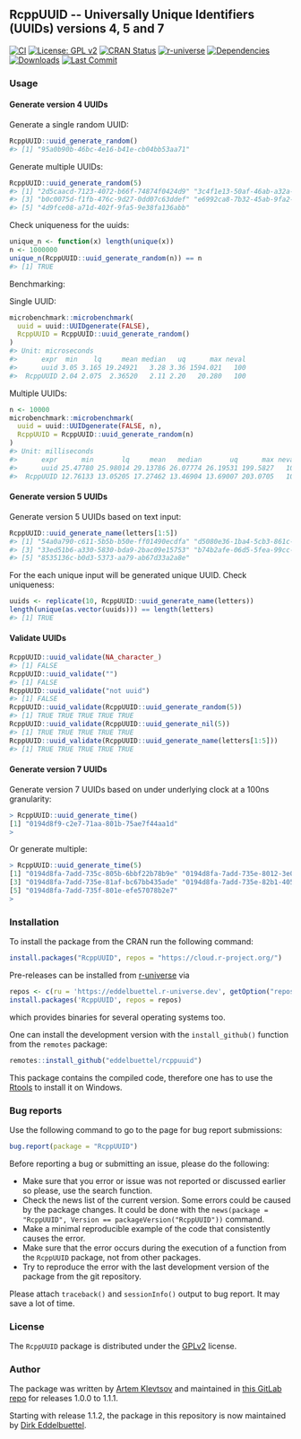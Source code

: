 
## RcppUUID -- Universally Unique Identifiers (UUIDs) versions 4, 5 and 7

[![CI](https://github.com/eddelbuettel/rcppuuid/workflows/ci/badge.svg)](https://github.com/eddelbuettel/rcppuuid/actions?query=workflow%3Aci)
[![License: GPL v2](https://img.shields.io/badge/License-GPL%20v2-blue.svg)](https://www.gnu.org/licenses/old-licenses/gpl-2.0.en.html)
[![CRAN Status](https://www.r-pkg.org/badges/version/RcppUUID)](https://cran.r-project.org/package=RcppUUID)
[![r-universe](https://eddelbuettel.r-universe.dev/badges/RcppUUID)](https://eddelbuettel.r-universe.dev/rcppuuid)
[![Dependencies](https://tinyverse.netlify.app/badge/RcppUUID)](https://cran.r-project.org/package=RcppUUID)
[![Downloads](https://cranlogs.r-pkg.org/badges/RcppUUID?color=brightgreen)](https://www.r-pkg.org:443/pkg/RcppUUID)
[![Last Commit](https://img.shields.io/github/last-commit/eddelbuettel/rcppuuid)](https://github.com/eddelbuettel/rcppuuid)


### Usage

#### Generate version 4 UUIDs

Generate a single random UUID:

``` r
RcppUUID::uuid_generate_random()
#> [1] "95a0b90b-46bc-4e16-b41e-cb04bb53aa71"
```

Generate multiple UUIDs:

``` r
RcppUUID::uuid_generate_random(5)
#> [1] "2d5caacd-7123-4072-b66f-74874f0424d9" "3c4f1e13-50af-46ab-a32a-f17cb1842875"
#> [3] "b0c0075d-f1fb-476c-9d27-0dd07c63ddef" "e6992ca8-7b32-45ab-9fa2-e11690c11c35"
#> [5] "4d9fce08-a71d-402f-9fa5-9e38fa136abb"
```

Check uniqueness for the uuids:

``` r
unique_n <- function(x) length(unique(x))
n <- 1000000
unique_n(RcppUUID::uuid_generate_random(n)) == n
#> [1] TRUE
```

Benchmarking:

Single UUID:

``` r
microbenchmark::microbenchmark(
  uuid = uuid::UUIDgenerate(FALSE),
  RcppUUID = RcppUUID::uuid_generate_random()
)
#> Unit: microseconds
#>      expr  min    lq     mean median   uq      max neval
#>      uuid 3.05 3.165 19.24921   3.28 3.36 1594.021   100
#>  RcppUUID 2.04 2.075  2.36520   2.11 2.20   20.280   100
```

Multiple UUIDs:

``` r
n <- 10000
microbenchmark::microbenchmark(
  uuid = uuid::UUIDgenerate(FALSE, n),
  RcppUUID = RcppUUID::uuid_generate_random(n)
)
#> Unit: milliseconds
#>      expr      min       lq     mean   median       uq      max neval
#>      uuid 25.47780 25.98014 29.13786 26.07774 26.19531 199.5827   100
#>  RcppUUID 12.76133 13.05205 17.27462 13.46904 13.69007 203.0705   100
```

#### Generate version 5 UUIDs

Generate version 5 UUIDs based on text input:

``` r
RcppUUID::uuid_generate_name(letters[1:5])
#> [1] "54a0a790-c611-5b5b-b50e-ff01490ecdfa" "d5080e36-1ba4-5cb3-861c-34b25868f7db"
#> [3] "33ed51b6-a330-5830-bda9-2bac09e15753" "b74b2afe-06d5-5fea-99cc-a7de0b492704"
#> [5] "8535136c-b0d3-5373-aa79-ab67d33a2a8e"
```

For the each unique input will be generated unique UUID. Check
uniqueness:

``` r
uuids <- replicate(10, RcppUUID::uuid_generate_name(letters))
length(unique(as.vector(uuids))) == length(letters)
#> [1] TRUE
```

#### Validate UUIDs

``` r
RcppUUID::uuid_validate(NA_character_)
#> [1] FALSE
RcppUUID::uuid_validate("")
#> [1] FALSE
RcppUUID::uuid_validate("not uuid")
#> [1] FALSE
RcppUUID::uuid_validate(RcppUUID::uuid_generate_random(5))
#> [1] TRUE TRUE TRUE TRUE TRUE
RcppUUID::uuid_validate(RcppUUID::uuid_generate_nil(5))
#> [1] TRUE TRUE TRUE TRUE TRUE
RcppUUID::uuid_validate(RcppUUID::uuid_generate_name(letters[1:5]))
#> [1] TRUE TRUE TRUE TRUE TRUE
```

#### Generate version 7 UUIDs

Generate version 7 UUIDs based on under underlying clock at a 100ns
granularity:

```r
> RcppUUID::uuid_generate_time()
[1] "0194d8f9-c2e7-71aa-801b-75ae7f44aa1d"
>
```

Or generate multiple:

```r
> RcppUUID::uuid_generate_time(5)
[1] "0194d8fa-7add-735c-805b-6bbf22b78b9e" "0194d8fa-7add-735e-8012-3e0e53895b19"
[3] "0194d8fa-7add-735e-81af-bc67bb435ade" "0194d8fa-7add-735e-82b1-405bf57963ad"
[5] "0194d8fa-7add-735f-801e-efe57078b2e7"
>
```

### Installation

To install the package from the CRAN run the following command:

``` r
install.packages("RcppUUID", repos = "https://cloud.r-project.org/")
```

Pre-releases can be installed from [r-universe](https://eddelbuettel.r-universe.dev/RcppUUID)
via

```r
repos <- c(ru = 'https://eddelbuettel.r-universe.dev', getOption("repos"))
install.packages('RcppUUID', repos = repos)
```

which provides binaries for several operating systems too.

One can install the development version with the `install_github()`
function from the `remotes` package:

``` r
remotes::install_github("eddelbuettel/rcppuuid")
```

This package contains the compiled code, therefore one has to use the
[Rtools](https://cran.r-project.org/bin/windows/Rtools/) to install it
on Windows.



### Bug reports

Use the following command to go to the page for bug report submissions:

``` r
bug.report(package = "RcppUUID")
```

Before reporting a bug or submitting an issue, please do the following:

- Make sure that you error or issue was not reported or discussed earlier so
  please, use the search function.
- Check the news list of the current version. Some errors could be caused by
  the package changes. It could be done with the `news(package = "RcppUUID",
  Version == packageVersion("RcppUUID"))` command.
- Make a minimal reproducible example of the code that consistently causes
  the error.
- Make sure that the error occurs during the execution of a function
  from the `RcppUUID` package, not from other packages.
- Try to reproduce the error with the last development version of the
  package from the git repository.

Please attach `traceback()` and `sessionInfo()` output to bug report. It may
save a lot of time.

### License

The `RcppUUID` package is distributed under the
[GPLv2](http://www.gnu.org/licenses/gpl-2.0.html) license.

### Author

The package was written by [Artem Klevtsov](https://github.com/artemklevtsov)
and maintained in [this GitLab
repo](https://gitlab.com/artemklevtsov/rcppuuid) for releases 1.0.0 to 1.1.1.

Starting with release 1.1.2, the package in this repository is now maintained
by [Dirk Eddelbuettel](https://github.com/eddelbuettel).
